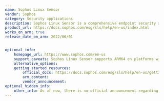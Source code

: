 ```yaml
---
name: Sophos Linux Sensor
vendor: Sophos
category: Security applications
description: Sophos Linux Sensor is a comprehensive endpoint security solution designed to provide advanced threat detection and response capabilities for Linux environments.
product_url: https://docs.sophos.com/esg/sls/help/en-us/index.html
works_on_arm: true
release_date_on_arm: 2022/06/01


optional_info:
    homepage_url: https://www.sophos.com/en-us
    support_caveats: Sophos Linux Sensor supports ARM64 on platforms with kernel versions 5.3 or later.
    alternative_options:
    getting_started_resources:
        official_docs: https://docs.sophos.com/esg/sls/help/en-us/gettingStarted/installSensor/index.html
        arm_content:
        vendor_announcement:
optional_hidden_info:
    other_info: As of now, there is no official announcement regarding Linux ARM64 support for Sophos Linux Sensor. However, ARM64 support can be verified through this [link](https://support.sophos.com/support/s/article/KB-000045585?language=en_US)
---
```

